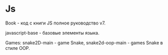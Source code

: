 # Js

Book - код с книги JS полное руководство v7.

javascript-base - базовые элементы языка.

Games: 
snake2D-main - game Snake, snake2d-oop-main - games Snake в стиле OOP.
